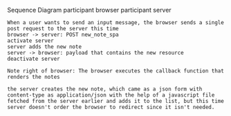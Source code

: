 Sequence Diagram
    participant browser
    participant server
   
    When a user wants to send an input message, the browser sends a single post request to the server this time
    browser -> server: POST new_note_spa
    activate server
    server adds the new note
    server -> browser: payload that contains the new resource
    deactivate server

    Note right of browser: The browser executes the callback function that renders the notes

    the server creates the new note, which came as a json form with content-type as application/json with the help of a javascript file fetched from the server earlier and adds it to the list, but this time server doesn't order the browser to redirect since it isn't needed.